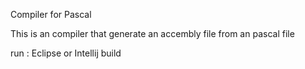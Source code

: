 Compiler for Pascal

This is an compiler that generate an accembly file from an pascal file

run :  Eclipse or Intellij  build